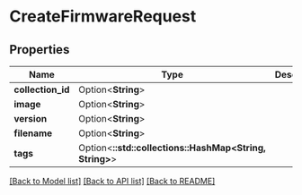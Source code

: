 # CreateFirmwareRequest

## Properties

Name | Type | Description | Notes
------------ | ------------- | ------------- | -------------
**collection_id** | Option<**String**> |  | [optional]
**image** | Option<**String**> |  | [optional]
**version** | Option<**String**> |  | [optional]
**filename** | Option<**String**> |  | [optional]
**tags** | Option<**::std::collections::HashMap<String, String>**> |  | [optional]

[[Back to Model list]](../README.md#documentation-for-models) [[Back to API list]](../README.md#documentation-for-api-endpoints) [[Back to README]](../README.md)


